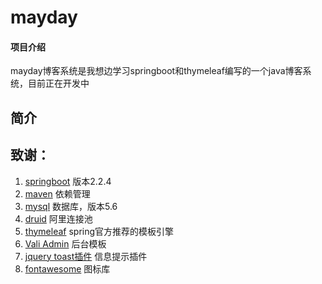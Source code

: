 # mayday

#### 项目介绍
mayday博客系统是我想边学习springboot和thymeleaf编写的一个java博客系统，目前正在开发中

## 简介 ##

## 致谢：
 1. [springboot](http://spring.io/projects/spring-boot) 版本2.2.4
 2. [maven](http://maven.apache.org/)  依赖管理
 3. [mysql](https://www.mysql.com/) 数据库，版本5.6
 4. [druid](https://github.com/alibaba/druid/) 阿里连接池
 5. [thymeleaf](https://www.thymeleaf.org/) spring官方推荐的模板引擎
 6. [Vali Admin](https://github.com/pratikborsadiya/vali-admin) 后台模板
 7. [jquery toast插件](http://www.jqueryfuns.com/resource/2412) 信息提示插件
 8. [fontawesome](http://www.fontawesome.com.cn/faicons/) 图标库
 

